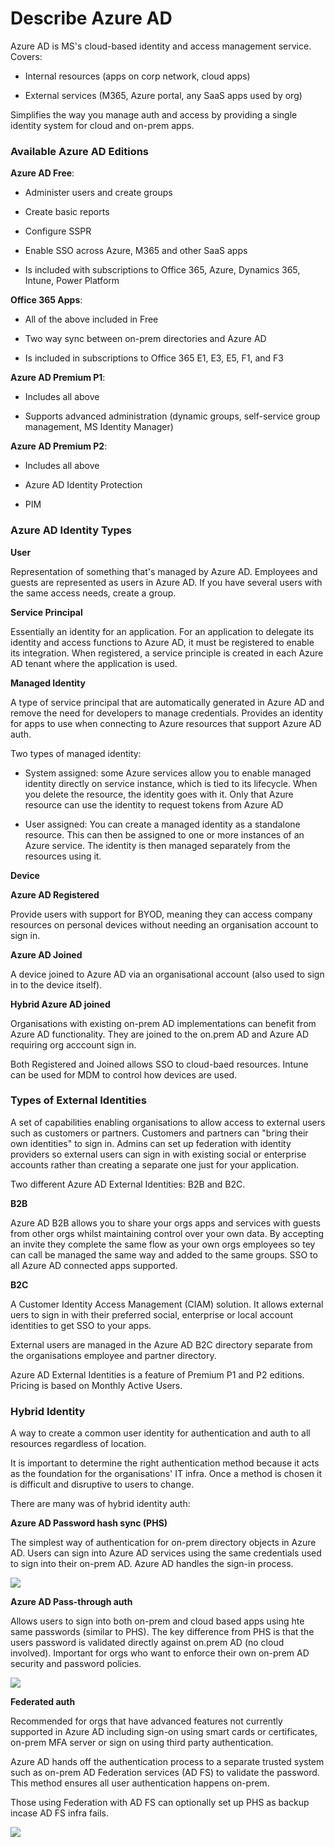 # Describe Azure AD

Azure AD is MS's cloud-based identity and access management service. Covers:

- Internal resources (apps on corp network, cloud apps)

- External services (M365, Azure portal, any SaaS apps used by org)

Simplifies the way you manage auth and access by providing a single identity system for cloud and on-prem apps.

### Available Azure AD Editions

**Azure AD Free**: 

- Administer users and create groups

- Create basic reports

- Configure SSPR 

- Enable SSO across Azure, M365 and other SaaS apps

- Is included with subscriptions to Office 365, Azure, Dynamics 365, Intune, Power Platform

**Office 365 Apps**:

- All of the above included in Free

- Two way sync between on-prem directories and Azure AD

- Is included in subscriptions to Office 365 E1, E3, E5, F1, and F3

**Azure AD Premium P1**: 

- Includes all above

- Supports advanced administration (dynamic groups, self-service group management, MS Identity Manager)

**Azure AD Premium P2**:

- Includes all above

- Azure AD Identity Protection

- PIM

### Azure AD Identity Types

**User**

Representation of something that's managed by Azure AD. Employees and guests are represented as users in Azure AD. If you have several users with the same access needs, create a group.

**Service Principal**

Essentially an identity for an application. For an application to delegate its identity and access functions to Azure AD, it must be registered to enable its integration. When registered, a service principle is created in each Azure AD tenant where the application is used.

**Managed Identity**

A type of service principal that are automatically generated in Azure AD and remove the need for developers to manage credentials. Provides an identity for apps to use when connecting to Azure resources that support Azure AD auth.

Two types of managed identity:

- System assigned: some Azure services allow you to enable managed identity directly on service instance, which is tied to its lifecycle. When you delete the resource, the identity goes with it. Only that Azure resource can use the identity to request tokens from Azure AD

- User assigned: You can create a managed identity as a standalone resource. This can then be assigned to one or more instances of an Azure service. The identity is then managed separately from the resources using it.

**Device**

**Azure AD Registered**

Provide users with support for BYOD, meaning they can access company resources on personal devices without needing an organisation account to sign in.

**Azure AD Joined**

A device joined to Azure AD via an organisational account (also used to sign in to the device itself).

**Hybrid Azure AD joined**

Organisations with existing on-prem AD implementations can benefit from Azure AD functionality. They are joined to the on.prem AD and Azure AD requiring org acccount sign in.

Both Registered and Joined allows SSO to cloud-baed resources. Intune can be used for MDM to control how devices are used.

### Types of External Identities

A set of capabilities enabling organisations to allow access to external users such as customers or partners. Customers and partners can "bring their own identities" to sign in. Admins can set up federation with identity providers so external users can sign in with existing social or enterprise accounts rather than creating a separate one just for your application.

Two different Azure AD External Identities: B2B and B2C.

**B2B**

Azure AD B2B allows you to share your orgs apps and services with guests from other orgs whilst maintaining control over your own data. By accepting an invite they complete the same flow as your own orgs employees so tey can call be managed the same way and added to the same groups. SSO to all Azure AD connected apps supported.

**B2C**

A Customer Identity Access Management (CIAM) solution. It allows external uers to sign in with their preferred social, enterprise or local account identities to get SSO to your apps. 

External users are managed in the Azure AD B2C directory separate from the organisations employee and partner directory.

Azure AD External Identities is a feature of Premium P1 and P2 editions. Pricing is based on Monthly Active Users.

### Hybrid Identity

A way to create a common user identity for authentication and auth to all resources regardless of location.

It is important to determine the right authentication method because it acts as the foundation for the organisations' IT infra. Once a method is chosen it is difficult and disruptive to users to change.

There are many was of hybrid identity auth:

**Azure AD Password hash sync (PHS)**

The simplest way of authentication for on-prem directory objects in Azure AD. Users can sign into Azure AD services using the same credentials used to sign into their on-prem AD. Azure AD handles the sign-in process.

![](https://www.microsoft.com/security/blog/wp-content/uploads/2019/05/DART-Password-Hash-Sync-1-1024x446.png)

**Azure AD Pass-through auth**

Allows users to sign into both on-prem and cloud based apps using hte same passwords (similar to PHS). The key difference from PHS is that the users password is validated directly against on.prem AD (no cloud involved). Important for orgs who want to enforce their own on-prem AD security and password policies.

![](https://docs.microsoft.com/en-us/learn/wwl-sci/explore-basic-services-identity-types/media/pass-through-authentication.png)

**Federated auth**

Recommended for orgs that have advanced features not currently supported in Azure AD including sign-on using smart cards or certificates, on-prem MFA server or sign on using third party authentication.

Azure AD hands off the authentication process to a separate trusted system such as on-prem AD Federation services (AD FS) to validate the password. This method ensures all user authentication happens on-prem. 

Those using Federation with AD FS can optionally set up PHS as backup incase AD FS infra fails.

![](https://docs.microsoft.com/en-us/learn/wwl-sci/explore-basic-services-identity-types/media/federated-authentication.png)
